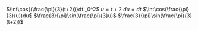 $\int\cos{(\frac{\pi}{3}(t+2))}dt|_0^2$
$u=t+2$
$du=dt$
$\int\cos(\frac{\pi}{3}(u))du$
$\frac{3}{\pi}\sin(\frac{\pi}{3}u)$
$\frac{3}{\pi}\sin(\frac{\pi}{3}(t+2))$
